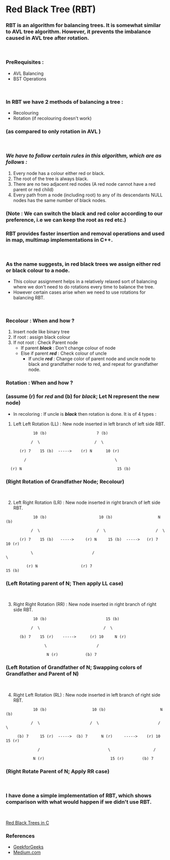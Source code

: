 # Red Black Tree (RBT)

### RBT is an algorithm for balancing trees. It is somewhat similar to AVL tree algorithm. However, it prevents the imbalance caused in AVL tree after rotation.
<br>

### PreRequisites : 
- AVL Balancing
- BST Operations
<br>

### In RBT we have 2 methods of balancing a tree :
 - Recolouring
 - Rotation (if recolouring doesn't work)
### (as compared to only rotation in AVL )
<br>

### ***We have to follow certain rules in this algorithm, which are as follows :***
 1. Every node has a colour either red or black.
 2. The root of the tree is always black.
 3. There are no two adjacent red nodes (A red node cannot have a red parent or red child)
 4. Every path from a node (including root) to any of its descendants NULL nodes has the same number of black nodes.

### (Note : We can switch the black and red color according to our preference, i.e we can keep the root as red etc.)

### RBT provides faster insertion and removal operations and used in map, multimap implementations in C++.
<br>

### As the name suggests, in red black trees we assign either red or black colour to a node. 
 - This colour assignment helps in a relatively relaxed sort of balancing where we don't need to do rotations every time to balance the tree.
 - However certain cases arise when we need to use rotations for balancing RBT.
<br>

### Recolour : When and how ?
 1. Insert node like binary tree
 2. If root : assign black colour
 3. If not root : Check Parent node 
    - If parent ***black*** : Don't change colour of node
    - Else if parent ***red*** : Check colour of uncle 
       - If uncle ***red*** : Change color of parent node and uncle node to black and grandfather node to red, and repeat for grandfather node. 

### Rotation : When and how ?
### (assume (r) for ***red*** and (b) for ***black***; Let N represent the new node)
- In recoloring : If uncle is ***black*** then rotation is done. It is of 4 types :
1. Left Left Rotation   (LL) : New node inserted in left branch of left side RBT.
```
            10 (b)                      7 (b)

           /  \                        /  \ 
                        
      (r) 7    15 (b)  ----->    (r) N      10 (r)

        /                                       \

  (r) N                                          15 (b)
```
### (Right Rotation of Grandfather Node; Recolour)
<br>

2. Left Right Rotation  (LR) : New node inserted in right branch of left side RBT.
```
            10 (b)                       10 (b)                    N (b)
  
           /  \                         /  \                      /  \
  
      (r) 7    15 (b)   ----->     (r) N     15 (b)  ----->   (r) 7     10 (r)
  
           \                          /                                  \
  
         (r) N                   (r) 7                                    15 (b)
```
### (Left Rotating parent of N; Then apply LL case)
<br>

3. Right Right Rotation (RR) : New node inserted in right branch of right side RBT.
```
            10 (b)                          15 (b)
   
           /  \                            /  \
   
      (b) 7    15 (r)    ----->      (r) 10     N (r)
   
                 \                      /
    
                  N (r)            (b) 7
```
### (Left Rotation of Grandfather of N; Swapping colors of Grandfather and Parent of N)
<br>

4. Right Left Rotation  (RL) : New node inserted in left branch of right side RBT.
```
            10 (b)                    10 (b)                        N (b)

           /  \                      /  \                          /  \

     (b) 7     15 (r)  ----->  (b) 7      N (r)     ----->    (r) 10    15 (r)
              
              /                              \                   /            
             
            N (r)                             15 (r)        (b) 7
```
### (Right Rotate Parent of N; Apply RR case)
<br>

### I have done a simple implementation of RBT, which shows comparison with what would happen if we didn't use RBT.
<br>

[Red Black Trees in C](https://github.com/a-rcane/winter-of-contributing/blob/C_CPP/C_CPP/Data%20Structures/Trees/redBlack.c)
<br>

### References
- [GeekforGeeks](https://www.geeksforgeeks.org/red-black-tree-set-2-insert/)
- [Medium.com](https://medium.com/@ben.tom.vincent/why-use-a-red-black-tree-over-a-regular-binary-search-tree-a63857916907)







